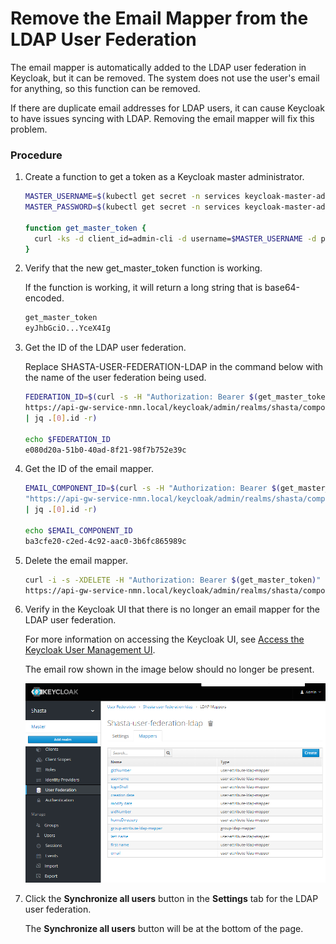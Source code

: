 # Remove the Email Mapper from the LDAP User Federation

The email mapper is automatically added to the LDAP user federation in Keycloak, but it can be removed. The system does not use the user's email for anything, so this function can be removed.

If there are duplicate email addresses for LDAP users, it can cause Keycloak to have issues syncing with LDAP. Removing the email mapper will fix this problem.

### Procedure

1.  Create a function to get a token as a Keycloak master administrator.

    ```bash
    MASTER_USERNAME=$(kubectl get secret -n services keycloak-master-admin-auth -ojsonpath='{.data.user}' | base64 -d)
    MASTER_PASSWORD=$(kubectl get secret -n services keycloak-master-admin-auth -ojsonpath='{.data.password}' | base64 -d)

    function get_master_token {
      curl -ks -d client_id=admin-cli -d username=$MASTER_USERNAME -d password=$MASTER_PASSWORD -d grant_type=password https://api-gw-service-nmn.local/keycloak/realms/master/protocol/openid-connect/token | python -c "import sys.json; print json.load(sys.stdin)['access_token']"
    }
    ```

2.  Verify that the new get\_master\_token function is working.

    If the function is working, it will return a long string that is base64-encoded.

    ```bash
    get_master_token
    eyJhbGciO...YceX4Ig
    ```

3.  Get the ID of the LDAP user federation.

    Replace SHASTA-USER-FEDERATION-LDAP in the command below with the name of the user federation being used.

    ```bash
    FEDERATION_ID=$(curl -s -H "Authorization: Bearer $(get_master_token)" \
    https://api-gw-service-nmn.local/keycloak/admin/realms/shasta/components?name=SHASTA-USER-FEDERATION-LDAP \
    | jq .[0].id -r)

    echo $FEDERATION_ID
    e080d20a-51b0-40ad-8f21-98f7b752e39c
    ```

4.  Get the ID of the email mapper.

    ```bash
    EMAIL_COMPONENT_ID=$(curl -s -H "Authorization: Bearer $(get_master_token)" \
    "https://api-gw-service-nmn.local/keycloak/admin/realms/shasta/components?name=email&parent=$FEDERATION_ID" \
    | jq .[0].id -r)

    echo $EMAIL_COMPONENT_ID
    ba3cfe20-c2ed-4c92-aac0-3b6fc865989c
    ```

5.  Delete the email mapper.

    ```bash
    curl -i -s -XDELETE -H "Authorization: Bearer $(get_master_token)" \
    https://api-gw-service-nmn.local/keycloak/admin/realms/shasta/components/$EMAIL_COMPONENT_ID
    ```

6.  Verify in the Keycloak UI that there is no longer an email mapper for the LDAP user federation.

    For more information on accessing the Keycloak UI, see [Access the Keycloak User Management UI](Access_the_Keycloak_User_Management_UI.md).

    The email row shown in the image below should no longer be present.

    ![LDAP User Federation Mappers](../../img/operations/LDAP_User_Federation_Mappers.PNG)

7.  Click the **Synchronize all users** button in the **Settings** tab for the LDAP user federation.

    The **Synchronize all users** button will be at the bottom of the page.

